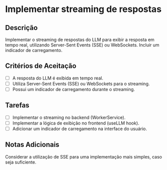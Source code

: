 # Implementar streaming de respostas

## Descrição

Implementar o streaming de respostas do LLM para exibir a resposta em tempo real, utilizando Server-Sent Events (SSE) ou WebSockets. Incluir um indicador de carregamento.

## Critérios de Aceitação

- [ ] A resposta do LLM é exibida em tempo real.
- [ ] Utiliza Server-Sent Events (SSE) ou WebSockets para o streaming.
- [ ] Possui um indicador de carregamento durante o streaming.

## Tarefas

- [ ] Implementar o streaming no backend (WorkerService).
- [ ] Implementar a lógica de exibição no frontend (useLLM hook).
- [ ] Adicionar um indicador de carregamento na interface do usuário.

## Notas Adicionais

Considerar a utilização de SSE para uma implementação mais simples, caso seja suficiente.
